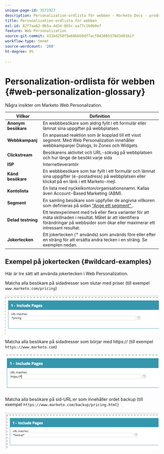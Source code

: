 ```yaml
---
unique-page-id: 3571927
description: Personalization-ordlista för webben - Marketo Docs - produktdokumentation
title: Personalization-ordlista för webben
exl-id: 82f7aa62-0b5a-4d34-865c-aa77c1b0b0e7
feature: Web Personalization
source-git-commit: 431bd258f9a68bbb9df7acf043085578d3d91b1f
workflow-type: tm+mt
source-wordcount: '260'
ht-degree: 0%

---
```


# Personalization-ordlista för webben {#web-personalization-glossary}

Några insikter om Marketo Web Personalization.

| Villkor | Definition |
|---|---|
| **Anonym besökare** | En webbbesökare som aldrig fyllt i ett formulär eller lämnat sina uppgifter på webbplatsen. |
| **Webbkampanj** | En anpassad reaktion som är kopplad till ett visst segment. Med Web Personalization innehåller webbkampanjer Dialogs, In Zones och Widgets. |
| **Clickstream** | Besökarens aktivitet och URL-sökväg på webbplatsen och hur länge de besökt varje sida |
| **ISP** | Internetleverantör |
| **Känd besökare** | En webbbesökare som har fyllt i ett formulär och lämnat sina uppgifter (e-postadress) på webbplatsen eller klickat på en länk i ett Marketo-mejl. |
| **Kontolista** | En lista med nyckelkonton/organisationsnamn. Kallas även Account-Based Marketing (ABM). |
| **Segment** | En samling besökare som uppfyller de angivna villkoren som definieras på sidan [&quot;Ange ett segment&quot; ](/help/marketo/product-docs/web-personalization/using-web-segments/web-segments.md). |
| **Delad testning** | Ett testexperiment med två eller flera varianter för att mäta skillnaden i resultat. Målet är att identifiera förändringar på webbsidor som ökar eller maximerar ett intressant resultat. |
| **Jokertecken** | Ett jokertecken (&#42; används) som används före eller efter en sträng för att ersätta andra tecken i en sträng. Se exemplen nedan. |

## Exempel på jokertecken {#wildcard-examples}

Här är tre sätt att använda jokertecken i Web Personalization.

Matcha alla besökare på sidadresser som slutar med priser (till exempel `www.marketo.com/pricing`)

![](assets/wildcard-example-1.png)

Matcha alla besökare på sidadresser som börjar med https:// (till exempel `https://www.marketo.com`)

![](assets/wildcard-example-2.png)

Matcha alla besökare på sid-URL:er som innehåller ordet backup (till exempel `https://www.marketo.com/backup/pricing.html`)

![](assets/wildcard-example-3.png)
